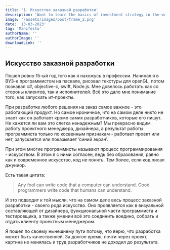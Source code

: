 ```yaml
---
title: '1. Искусство заказной разработки'
description: 'Want to learn the basics of investment strategy in the world of football? Then this post is for you!'
image: '/assets/images/post/frame_2.png'
date: '13-03-2023'
tag: 'Manifesto'
authorName: ''
authorImage: ''
downloadLink: ''
---
```


## Искусство заказной разработки

Пошел ровно 15-ый год того как я нахожусь в профессии. Начинал я в ВУЗ-е программистом на паскале, рисовал текстуры для openGL, потом познавал c#, objective-c, swift, Node.js. Мне довелось работать как со стороны клиентов, так и исполнителей. Всё это дало мне понимание того, как запускать ит-проекты.

При разработке любого решения на заказ самое важное - это работающий продукт. Но самое ироничное, что на самом деле никто не знает как он работает кроме самих разработчиков, которые его пишут. Не кажется ли вам это слегка ненадежным? Мы прекрасно видим работу проектного менеджера, дизайнера, а результат работы программиста только по косвенным признакам - работает проект или нет, запускается или показывает ‘синий экран’.

При этом многие программисты называют процесс программирования - искусством. В этом я с ними согласен, ведь без образования, равно как и современное искусство, код не понять. Тем более, если код писал джуниор.

Есть такая цитата:

> Any fool can write code that a computer can understand. Good programmers write code that humans can understand.

И это подводит к той мысли, что на самом деле весь процесс заказной разработки - своего рода искусство. Оно проявляется как в визуальной составляющей от дизайнера, функциональной части программиста и тестировщика, а также умении всё это соединить воедино, собрать и отдать клиенту проектным менеджером.

Я пошел по своему нынешнему пути потому, что верю, что разработка может быть качественней. За долгое время, почти через проект, картина не менялась и труд разработчиков не доходил до результата.
